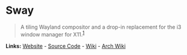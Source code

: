 # Sway

> A tiling Wayland compositor and a drop-in replacement for the i3 window manager for X11.<sup>[1][desc]</sup>

**Links:** [Website][site] - [Source Code][code] - [Wiki][wiki] - [Arch Wiki][aw]

[site]: https://swaywm.org/
[desc]: https://swaywm.org/
[code]: https://github.com/swaywm/sway
[wiki]: https://github.com/swaywm/sway/wiki
[aw]: https://wiki.archlinux.org/title/Sway
